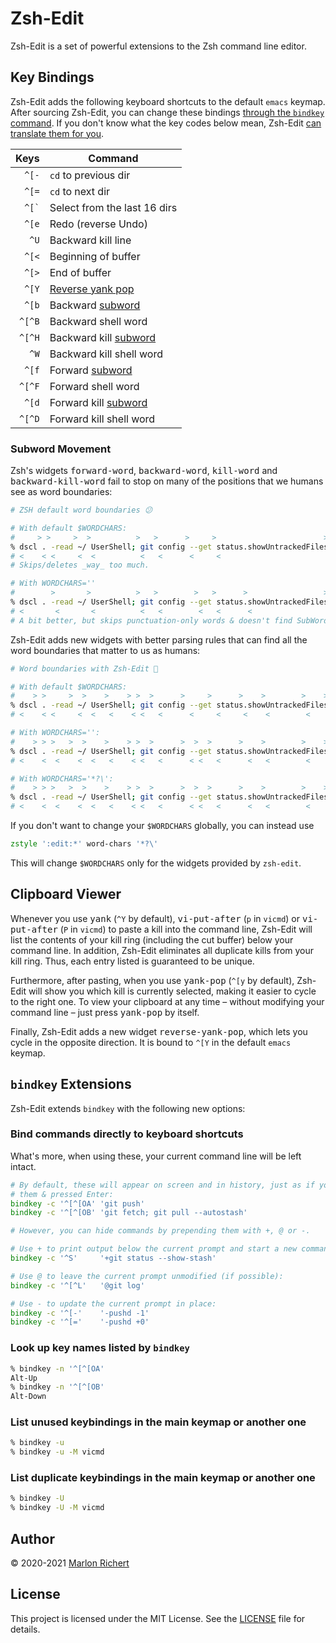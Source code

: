 # Zsh-Edit
Zsh-Edit is a set of powerful extensions to the Zsh command line editor.

## Key Bindings
Zsh-Edit adds the following keyboard shortcuts to the default `emacs` keymap. After sourcing
Zsh-Edit, you can change these bindings [through the `bindkey`
command](https://zsh.sourceforge.io/Doc/Release/Zsh-Line-Editor.html#Zle-Builtins).
If you don't know what the key codes below mean, Zsh-Edit [can translate them for
you](#look-up-key-names-listed-by-bindkey).

|      Keys | Command |
| --------: | ------- |
|     `^[-` | `cd` to previous dir |
|     `^[=` | `cd` to next dir |
| `` ^[` `` | Select from the last 16 dirs |
|     `^[e` | Redo (reverse Undo) |
|      `^U` | Backward kill line |
|     `^[<` | Beginning of buffer |
|     `^[>` | End of buffer |
|     `^[Y` | [Reverse yank pop](#clipboard-viewer) |
|     `^[b` | Backward [subword](#subword-movement) |
|    `^[^B` | Backward shell word |
|    `^[^H` | Backward kill [subword](#subword-movement) |
|      `^W` | Backward kill shell word |
|     `^[f` | Forward [subword](#subword-movement) |
|    `^[^F` | Forward shell word |
|     `^[d` | Forward kill [subword](#subword-movement) |
|    `^[^D` | Forward kill shell word |

### Subword Movement
Zsh's widgets <kbd>forward-word</kbd>, <kbd>backward-word</kbd>, <kbd>kill-word</kbd> and
<kbd>backward-kill-word</kbd> fail to stop on many of the positions that we humans see as word
boundaries:
```zsh
# ZSH default word boundaries 😕

# With default $WORDCHARS:
#     > >     >  >          >   >      >     >                        >
% dscl . -read ~/ UserShell; git config --get status.showUntrackedFiles
# <    < <     <  <          <   <      <     <
# Skips/deletes _way_ too much.

# With WORDCHARS=''
#        >       >          >   >        >   >      >                 >
% dscl . -read ~/ UserShell; git config --get status.showUntrackedFiles
# <       <       <          <   <        <   <      <
# A bit better, but skips punctuation-only words & doesn't find SubWords.
```

Zsh-Edit adds new widgets with better parsing rules that can find all the word boundaries that
matter to us as humans:
```zsh
# Word boundaries with Zsh-Edit 🤗

# With default $WORDCHARS:
#    > >     >  >    >    > >  >      >     >      >    >        >    >
% dscl . -read ~/ UserShell; git config --get status.showUntrackedFiles
# <    < <     <  <   <    < <   <      <     <     <    <        <

# With WORDCHARS='':
#    > > >   >  >    >    > >  >      >  >  >      >    >        >    >
% dscl . -read ~/ UserShell; git config --get status.showUntrackedFiles
# <    <  <    <  <   <    < <   <      < <   <      <   <        <

# With WORDCHARS='*?\':
#    > > >   >  >    >    > >  >      >  >  >      >    >        >    >
% dscl . -read ~/ UserShell; git config --get status.showUntrackedFiles
# <    <  <    <  <   <    < <   <      < <   <      <   <        <
```

If you don't want to change your `$WORDCHARS` globally, you can instead use
```zsh
zstyle ':edit:*' word-chars '*?\'
```
This will change `$WORDCHARS` only for the widgets provided by `zsh-edit`.

## Clipboard Viewer
Whenever you use <kbd>yank</kbd> (`^Y` by default), <kbd>vi-put-after</kbd> (`p` in `vicmd`) or
<kbd>vi-put-after</kbd> (`P` in `vicmd`) to paste a kill into the command line, Zsh-Edit will list
the contents of your kill ring (including the cut buffer) below your command line. In addition,
Zsh-Edit eliminates all duplicate kills from your kill ring. Thus, each entry listed is guaranteed
to be unique.

Furthermore, after pasting, when you use <kbd>yank-pop</kbd> (`^[y` by default), Zsh-Edit will show
you which kill is currently selected, making it easier to cycle to the right one. To view your
clipboard at any time – without modifying your command line – just press <kbd>yank-pop</kbd> by
itself.

Finally, Zsh-Edit adds a new widget <kbd>reverse-yank-pop</kbd>, which lets you cycle in the
opposite direction. It is bound to `^[Y` in the default `emacs` keymap.

## `bindkey` Extensions
Zsh-Edit extends `bindkey` with the following new options:

### Bind commands directly to keyboard shortcuts
What's more, when using these, your current command line will be left intact.
```zsh
# By default, these will appear on screen and in history, just as if you typed
# them & pressed Enter:
bindkey -c '^[^[OA' 'git push'
bindkey -c '^[^[OB' 'git fetch; git pull --autostash'

# However, you can hide commands by prepending them with +, @ or -.

# Use + to print output below the current prompt and start a new command line:
bindkey -c '^S'     '+git status --show-stash'

# Use @ to leave the current prompt unmodified (if possible):
bindkey -c '^[^L'   '@git log'

# Use - to update the current prompt in place:
bindkey -c '^[-'    '-pushd -1'
bindkey -c '^[='    '-pushd +0'
```

### Look up key names listed by `bindkey`
```zsh
% bindkey -n '^[^[OA'
Alt-Up
% bindkey -n '^[^[OB'
Alt-Down
```

### List unused keybindings in the main keymap or another one
```zsh
% bindkey -u
% bindkey -u -M vicmd
```

### List duplicate keybindings in the main keymap or another one
```zsh
% bindkey -U
% bindkey -U -M vicmd
```

## Author
© 2020-2021 [Marlon Richert](https://github.com/marlonrichert)

## License
This project is licensed under the MIT License. See the [LICENSE](LICENSE) file for details.

